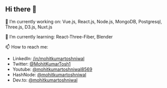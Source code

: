 ## Hi there 👋

🔭 I’m currently working on: Vue.js, React.js, Node.js, MongoDB, Postgresql, Three.js, D3.js, Nuxt.js

🌱 I’m currently learning: React-Three-Fiber, Blender

📫 How to reach me:

- LinkedIn: [/in/mohitkumartoshniwal](https://www.linkedin.com/in/mohitkumartoshniwal/)
- Twitter: [@MohitKumarTosh1](https://twitter.com/@MohitKumarTosh1/)
- Youtube: [@mohitkumartoshniwal8569](https://www.youtube.com/channel/UCZwpQ59mtSdFzKYEnk3cbeA)
- HashNode: [@mohitkumartoshniwal](https://hashnode.com/@mohitkumartoshniwal)
- Dev.to: [@mohitkumartoshniwal](https://dev.to/mohitkumartoshniwal)
